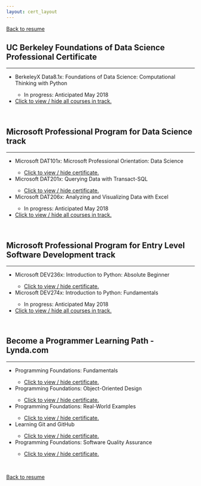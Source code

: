 ```yaml
---
layout: cert_layout
---
```


<script type="text/javascript">
    function toggle_visibility(Id) {
        var e = document.getElementById(Id);
        if(e.style.display == 'block')
            e.style.display = 'none';
        else
            e.style.display = 'block';
    }
</script>

[Back to resume](resume)

## UC Berkeley Foundations of Data Science Professional Certificate
* * * 
<ul>
    <li>BerkeleyX Data8.1x: Foundations of Data Science: Computational Thinking with Python</li>
        <ul><li>In progress: Anticipated May 2018</li></ul>
    <div id="DATA_ALL" style="display:none;">
        <li>BerkeleyX Data8.2x: Foundations of Data Science: Inferential Thinking by Resampling</li>
            <ul><li>Not started</li></ul>
        <li>BerkeleyX Data8.3x: Foundations of Data Science: Prediction and Machine Learning</li>
            <ul><li>Not started</li></ul>
    </div>
    <li><a href="javascript:void()" onclick="toggle_visibility('DATA_ALL');">Click to view / hide all courses in track.</a></li>
</ul>

<br>

## Microsoft Professional Program for Data Science track
* * *
<ul>
    <li>Microsoft DAT101x: Microsoft Professional Orientation: Data Science </li>
        <ul>
            <li><a href="javascript:void()" onclick="toggle_visibility('DAT101x');">Click to view / hide certificate.</a></li>
            <div id="DAT101x" style="display:none;">
                <li>Issued: June 24, 2017</li>
                <li>Certification Authority: Microsoft</li>
                <li>License: 55ba0b41093d4d89b2d13e1a89c0de49</li>
                <object data="/Certs/PDFs/DAT101x.pdf" type="application/pdf" width="700px" height="490px">
                    <embed src="/Certs/PNGs/DAT101x.png" width="300px" height="200px">
                </object>
            </div>
        </ul>
    <li>Microsoft DAT201x: Querying Data with Transact-SQL</li>
        <ul>
            <li><a href="javascript:void()" onclick="toggle_visibility('DAT201x');">Click to view / hide certificate.</a></li>
            <div id="DAT201x" style="display:none;">
                <li>Issued: December 19, 2017</li>
                <li>Certification Authority: Microsoft</li>
                <li>License: fb361bd279644326a379948d73b1047a</li>
                <object data="/Certs/PDFs/DAT201x.pdf" type="application/pdf" width="700px" height="490px">
                    <embed src="/Certs/PNGs/DAT201x.png" width="300px" height="200px">
                </object>
            </div>
        </ul>
    <li>Microsoft DAT206x: Analyzing and Visualizing Data with Excel</li>
        <ul><li>In progress: Anticipated May 2018</li></ul>
    <div id="DAT_ALL" style="display:none;">
        <li>Microsoft DAT222x: Essential Statistics for Data Analysis using Excel</li>
            <ul><li>Not started</li></ul>
        <li>Microsoft DAT208x: Introduction to Python for Data Science</li>
            <ul><li>Not started</li></ul>
        <li>Microsoft DAT203.1x: Data Science Essentials</li>
            <ul><li>Not started</li></ul>
        <li>Microsoft DAT203.2x: Principles of Machine Learning</li>
            <ul><li>Not started</li></ul>
        <li>Microsoft DAT210x: Programming with Python for Data Science</li>
            <ul><li>Not started</li></ul>
        <li>Microsoft DAT203.3x: Applied Machine Learning</li>
            <ul><li>Not started</li></ul>
        <li>Microsoft Professional Capstone : Data Science</li>
    </div>
    <li><a href="javascript:void()" onclick="toggle_visibility('DAT_ALL');">Click to view / hide all courses in track.</a></li>
</ul>

<br>

## Microsoft Professional Program for Entry Level Software Development track
* * *
<ul>
    <li>Microsoft DEV236x: Introduction to Python: Absolute Beginner</li>
        <ul>
            <li><a href="javascript:void()" onclick="toggle_visibility('DEV236x');">Click to view / hide certificate.</a></li>
            <div id="DEV236x" style="display:none;">
                <li>Issued: June 24, 2017</li>
                <li>Certification Authority: Microsoft</li>
                <li>License: 4d1794b378734bb18dfab3c16ba26391</li>
                <object data="/Certs/PDFs/DEV236x.pdf" type="application/pdf" width="700px" height="490px">
                    <embed src="/Certs/PNGs/DEV236x.png" width="300px" height="200px">
                </object>
            </div>
        </ul>
    <li>Microsoft DEV274x: Introduction to Python: Fundamentals</li>
        <ul><li>In progress: Anticipated May 2018</li></ul>
    <div id="DEV_ALL" style="display:none;">
        <li>Microsoft DEV262x: Logic and Computational Thinking</li>
            <ul><li>Not started</li></ul>
        <li>Microsoft DEV284x: Designing a Technical Solution</li>
            <ul><li>Not started</li></ul>
        <li>Microsoft DEV279x: Building Interactive Prototypes using JavaScript</li>
            <ul><li>Not started</li></ul>
        <li>Microsoft DEV280x: Building Functional Prototypes using Node.js</li>
            <ul><li>Not started</li></ul>
        <li>Microsoft DEV276x: Learn to Program in Java</li>
            <ul><li>Not started</li></ul>
        <li>Microsoft DEV277x: Object Oriented Programming in Java</li>
            <ul><li>Not started</li></ul>
        <li>Microsoft DEV285x: Algorithms and Data Structures</li>
            <ul><li>Not started</li></ul>
        <li>Microsoft DEV275x: Writing Professional Code</li>
            <ul><li>Not started</li></ul>
        <li>Microsoft DEV241x: Introduction to Design Thinking</li>
            <ul><li>Not started</li></ul>
        <li>Microsoft DIS50.1x: Introduction to Developing International Software</li>
            <ul><li>Not started</li></ul>
        <li>Microsoft Professional Capstone : Entry Level Software Development</li>
    </div>
    <li><a href="javascript:void()" onclick="toggle_visibility('DEV_ALL');">Click to view / hide all courses in track.</a></li>
</ul>


<br>

## Become a Programmer Learning Path - Lynda.com
* * *
<ul>
    <li>Programming Foundations: Fundamentals</li>
        <ul>
            <div id="Fundamentals" style="display:none;">
                <li>Issued: May 2016</li>
                <li>Certification Authority: Lynda.com</li>
                <li>License: E212D5652F22409F8EF629176FD14763</li>
                <object data="/Certs/PDFs/ProgrammingFoundations_Fundamentals.pdf" type="application/pdf" width="700px" height="515px">
                    <embed src="/Certs/PDFs/ProgrammingFoundations_Fundamentals.pdf">This browser does not support PDFs. Please download the PDF to view it: <a href="/Certs/PDFs/ProgrammingFoundations_Fundamentals.pdf">Download PDF</a>.</p>
                    </embed>
                </object>
            </div>
            <li><a href="javascript:void()" onclick="toggle_visibility('Fundamentals');">Click to view / hide certificate.</a></li>
        </ul>
    <li>Programming Foundations: Object-Oriented Design</li>
        <ul>
            <div id="OOD" style="display:none;">
                <li>Issued: August 2016</li>
                <li>Certification Authority: Lynda.com</li>
                <li>License: 129994C090EB4D61B2E6A678D78BE618</li>
                <object data="/Certs/PDFs/ProgrammingFoundations_Object-OrientedDesign.pdf" type="application/pdf" width="700px" height="515px">
                    <embed src="/Certs/PDFs/ProgrammingFoundations_Object-OrientedDesign.pdf">This browser does not support PDFs. Please download the PDF to view it: <a href="/Certs/PDFs/ProgrammingFoundations_Object-OrientedDesign.pdf">Download PDF</a>.</p>
                    </embed>
                </object>
            </div>
            <li><a href="javascript:void()" onclick="toggle_visibility('OOD');">Click to view / hide certificate.</a></li>
        </ul>
    <li>Programming Foundations: Real-World Examples</li>
        <ul>
            <div id="RealWorld" style="display:none;">
                <li>Issued: August 2016</li>
                <li>Certification Authority: Lynda.com</li>
                <li>License: EE67AD316AEB4A89923B25DE7C2865DA</li>
                <object data="/Certs/PDFs/ProgrammingFoundations_Real-WorldExamples.pdf" type="application/pdf" width="700px" height="515px">
                    <embed src="/Certs/PDFs/ProgrammingFoundations_Real-WorldExamples.pdf">This browser does not support PDFs. Please download the PDF to view it: <a href="/Certs/PDFs/ProgrammingFoundations_Real-WorldExamples.pdf">Download PDF</a>.</p>
                    </embed>
                </object>
            </div>
            <li><a href="javascript:void()" onclick="toggle_visibility('RealWorld');">Click to view / hide certificate.</a></li>
        </ul>
    <li>Learning Git and GitHub</li>
        <ul>
            <div id="Git" style="display:none;">
                <li>Issued: August 2016</li>
                <li>Certification Authority: Lynda.com</li>
                <li>License: D21A06D899134C4F950D5A94BB6D0D13</li>
                <object data="/Certs/PDFs/LearningGitandGitHub.pdf" type="application/pdf" width="700px" height="515px">
                    <embed src="/Certs/PDFs/LearningGitandGitHub.pdf">This browser does not support PDFs. Please download the PDF to view it: <a href="/Certs/PDFs/LearningGitandGitHub.pdf">Download PDF</a>.</p>
                    </embed>
                </object>
            </div>
            <li><a href="javascript:void()" onclick="toggle_visibility('Git');">Click to view / hide certificate.</a></li>
        </ul>
    <li>Programming Foundations: Software Quality Assurance</li>
        <ul>
            <div id="SQA" style="display:none;">
                <li>Issued: September 2016</li>
                <li>Certification Authority: Lynda.com</li>
                <li>License: 7F500FADF79F45CA8F4B5E678486C7B5</li>
                <object data="/Certs/PDFs/ProgrammingFoundations_SoftwareQualityAssurance.pdf" type="application/pdf" width="700px" height="515px">
                    <embed src="/Certs/PDFs/ProgrammingFoundations_SoftwareQualityAssurance.pdf">This browser does not support PDFs. Please download the PDF to view it: <a href="/Certs/PDFs/ProgrammingFoundations_SoftwareQualityAssurance.pdf">Download PDF</a>.</p>
                    </embed>
                </object>
            </div>
            <li><a href="javascript:void()" onclick="toggle_visibility('SQA');">Click to view / hide certificate.</a></li>
        </ul>
</ul>



<!--
### Basic Installation and Configuration of Windows Server 2012

* Issued: March 2017
* Certification Authority: Lynda.com
* License: 8B0045C585954287907D1F29F1101D0A
* <a href="#" onclick="toggle_visibility('WinSer12');">Click here to view certificate.</a>

<div id="WinSer12" style="display:none;">
    <object data="/Certs/PDFs/WindowsServer2012_InstallationandConfiguration.pdf" type="application/pdf" width="700px" height="515px">
        <embed src="/Certs/PDFs/WindowsServer2012_InstallationandConfiguration.pdf">This browser does not support PDFs. Please download the PDF to view it: <a href="/Certs/PDFs/WindowsServer2012_InstallationandConfiguration.pdf">Download PDF</a>.</p>
        </embed>
    </object>
</div>
-->
<br>

[Back to resume](resume)
